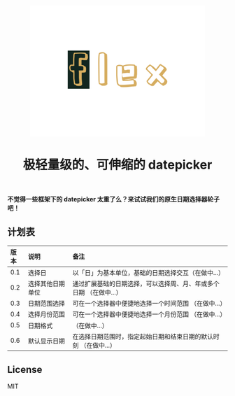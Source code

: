 <!-- <HEADER> // IGNORE IT -->
<p align="center">
<!-- <HEADER> // IGNORE IT -->
  <img src="./Docs/flexLOGO.svg" alt="Popper" height="300px"/>
</p>

<div align="center">
  <h1>极轻量级的、可伸缩的 datepicker</h1>
</div>

<br />
<!-- </HEADER> // NOW BEGINS THE README -->

**不觉得一些框架下的 datepicker 太重了么？来试试我们的原生日期选择器轮子吧！**

## 计划表

| 版本 | 说明 | 备注 |
| :-----| :---- | :---- |
| 0.1 | 选择日 | 以「日」为基本单位，基础的日期选择交互（在做中...） |
| 0.2 | 选择其他日期单位 | 通过扩展基础的日期选择，可以选择周、月、年或多个日期 （在做中...）|
| 0.3 | 日期范围选择 | 可在一个选择器中便捷地选择一个时间范围 （在做中...） |
| 0.4 | 选择月份范围 | 可在一个选择器中便捷地选择一个月份范围 （在做中...） |
| 0.5 | 日期格式 | （在做中...） |
| 0.6 | 默认显示日期 | 在选择日期范围时，指定起始日期和结束日期的默认时刻 （在做中...） |

## License

MIT
